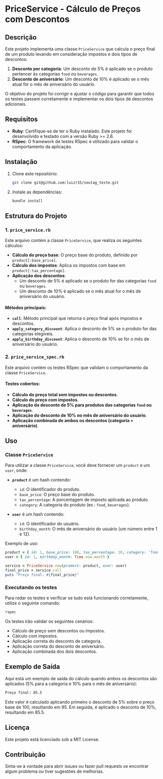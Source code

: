
# PriceService - Cálculo de Preços com Descontos

## Descrição

Este projeto implementa uma classe `PriceService` que calcula o preço final de um produto levando em consideração impostos e dois tipos de descontos:
1. **Desconto por categoria**: Um desconto de 5% é aplicado se o produto pertencer às categorias `food` ou `beverages`.
2. **Desconto de aniversário**: Um desconto de 10% é aplicado se o mês atual for o mês de aniversário do usuário.

O objetivo do projeto foi corrigir e ajustar o código para garantir que todos os testes passem corretamente e implementar os dois tipos de descontos adicionais.

## Requisitos

- **Ruby**: Certifique-se de ter o Ruby instalado. Este projeto foi desenvolvido e testado com a versão Ruby >= 2.6.
- **RSpec**: O framework de testes RSpec é utilizado para validar o comportamento da aplicação.

## Instalação

1. Clone este repositório:
   ```bash
   git clone git@github.com:luizr35/soutag_teste.git
   ```

2. Instale as dependências:
   ```bash
   bundle install
   ```

## Estrutura do Projeto

### 1. `price_service.rb`
Este arquivo contém a classe `PriceService`, que realiza os seguintes cálculos:

- **Cálculo do preço base**: O preço base do produto, definido por `product[:base_price]`.
- **Cálculo dos impostos**: Aplica os impostos com base em `product[:tax_percentage]`.
- **Aplicação dos descontos**:
  - Um desconto de 5% é aplicado se o produto for das categorias `food` ou `beverages`.
  - Um desconto de 10% é aplicado se o mês atual for o mês de aniversário do usuário.

#### Métodos principais:

- **`call`**: Método principal que retorna o preço final após impostos e descontos.
- **`apply_category_discount`**: Aplica o desconto de 5% se o produto for das categorias elegíveis.
- **`apply_birthday_discount`**: Aplica o desconto de 10% se for o mês de aniversário do usuário.

### 2. `price_service_spec.rb`
Este arquivo contém os testes RSpec que validam o comportamento da classe `PriceService`.

#### Testes cobertos:

- **Cálculo do preço total sem impostos ou descontos**.
- **Cálculo do preço com impostos**.
- **Aplicação do desconto de 5% para produtos das categorias `food` ou `beverages`**.
- **Aplicação do desconto de 10% no mês de aniversário do usuário**.
- **Aplicação combinada de ambos os descontos (categoria + aniversário)**.

## Uso

### Classe `PriceService`

Para utilizar a classe `PriceService`, você deve fornecer um `product` e um `user`, onde:

- **`product`** é um hash contendo:
  - `id`: O identificador do produto.
  - `base_price`: O preço base do produto.
  - `tax_percentage`: A porcentagem de imposto aplicada ao produto.
  - `category`: A categoria do produto (ex.: `food`, `beverages`).

- **`user`** é um hash contendo:
  - `id`: O identificador do usuário.
  - `birthday_month`: O mês de aniversário do usuário (um número entre 1 e 12).

Exemplo de uso:

```ruby
product = { id: 1, base_price: 100, tax_percentage: 10, category: 'food' }
user = { id: 1, birthday_month: Time.now.month }

service = PriceService.new(product: product, user: user)
final_price = service.call
puts "Preço final: #{final_price}"
```

### Executando os testes

Para rodar os testes e verificar se tudo está funcionando corretamente, utilize o seguinte comando:

```bash
rspec
```

Os testes irão validar os seguintes cenários:
- Cálculo de preço sem descontos ou impostos.
- Cálculo com impostos.
- Aplicação correta do desconto de categoria.
- Aplicação correta do desconto de aniversário.
- Aplicação combinada dos dois descontos.

## Exemplo de Saída

Aqui está um exemplo de saída do cálculo quando ambos os descontos são aplicados (5% para a categoria e 10% para o mês de aniversário):

```bash
Preço final: 85.5
```

Este valor é calculado aplicando primeiro o desconto de 5% sobre o preço base de 100, resultando em 95. Em seguida, é aplicado o desconto de 10%, resultando em 85.5.

## Licença

Este projeto está licenciado sob a MIT License.

## Contribuição

Sinta-se à vontade para abrir issues ou fazer pull requests se encontrar algum problema ou tiver sugestões de melhorias.
